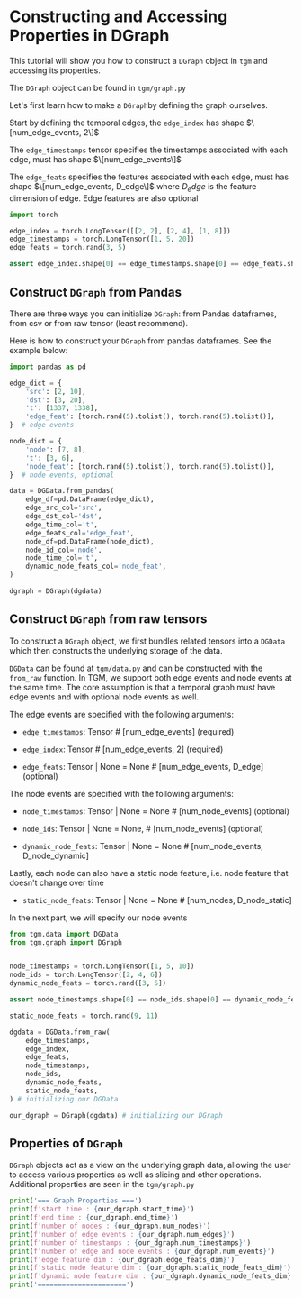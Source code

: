 # Constructing and Accessing Properties in DGraph

This tutorial will show you how to construct a `DGraph` object in `tgm` and accessing its properties.

The `DGraph` object can be found in `tgm/graph.py`

Let's first learn how to make a `DGraph`by defining the graph ourselves.

Start by defining the temporal edges, the `edge_index` has shape $\[num_edge_events, 2\]$

The `edge_timestamps` tensor specifies the timestamps associated with each edge, must has shape $\[num_edge_events\]$

The `edge_feats` specifies the features associated with each edge, must has shape $\[num_edge_events, D_edge\]$ where $D_edge$ is the feature dimension of edge. Edge features are also optional

```python
import torch

edge_index = torch.LongTensor([[2, 2], [2, 4], [1, 8]])
edge_timestamps = torch.LongTensor([1, 5, 20])
edge_feats = torch.rand(3, 5)

assert edge_index.shape[0] == edge_timestamps.shape[0] == edge_feats.shape[0]
```

## Construct `DGraph` from Pandas

There are three ways you can initialize `DGraph`: from Pandas dataframes, from csv or from raw tensor (least recommend).

Here is how to construct your `DGraph` from pandas dataframes. See the example below:

```python
import pandas as pd

edge_dict = {
    'src': [2, 10],
    'dst': [3, 20],
    't': [1337, 1338],
    'edge_feat': [torch.rand(5).tolist(), torch.rand(5).tolist()],
}  # edge events

node_dict = {
    'node': [7, 8],
    't': [3, 6],
    'node_feat': [torch.rand(5).tolist(), torch.rand(5).tolist()],
}  # node events, optional

data = DGData.from_pandas(
    edge_df=pd.DataFrame(edge_dict),
    edge_src_col='src',
    edge_dst_col='dst',
    edge_time_col='t',
    edge_feats_col='edge_feat',
    node_df=pd.DataFrame(node_dict),
    node_id_col='node',
    node_time_col='t',
    dynamic_node_feats_col='node_feat',
)

dgraph = DGraph(dgdata)

```

## Construct `DGraph` from raw tensors

To construct a `DGraph` object, we first bundles related tensors into a `DGData` which then constructs the underlying storage of the data.

`DGData` can be found at `tgm/data.py` and can be constructed with the `from_raw` function. In TGM, we support both edge events and node events at the same time. The core assumption is that a temporal graph must have edge events and with optional node events as well.

The edge events are specified with the following arguments:

- `edge_timestamps`: Tensor  # \[num_edge_events\] (required)

- `edge_index`: Tensor  # \[num_edge_events, 2\] (required)

- `edge_feats`: Tensor | None = None  # \[num_edge_events, D_edge\] (optional)

The node events are specified with the following arguments:

- `node_timestamps`: Tensor | None = None  # \[num_node_events\] (optional)

- `node_ids`: Tensor | None = None, # \[num_node_events\] (optional)

- `dynamic_node_feats`: Tensor | None = None  # \[num_node_events, D_node_dynamic\]

Lastly, each node can also have a static node feature, i.e. node feature that doesn't change over time

- `static_node_feats`: Tensor | None = None  # \[num_nodes, D_node_static\]

In the next part, we will specify our node events

```python
from tgm.data import DGData
from tgm.graph import DGraph


node_timestamps = torch.LongTensor([1, 5, 10])
node_ids = torch.LongTensor([2, 4, 6])
dynamic_node_feats = torch.rand([3, 5])

assert node_timestamps.shape[0] == node_ids.shape[0] == dynamic_node_feats.shape[0]

static_node_feats = torch.rand(9, 11)

dgdata = DGData.from_raw(
    edge_timestamps,
    edge_index,
    edge_feats,
    node_timestamps,
    node_ids,
    dynamic_node_feats,
    static_node_feats,
) # initializing our DGData

our_dgraph = DGraph(dgdata) # initializing our DGraph
```

## Properties of `DGraph`

`DGraph` objects act as a view on the underlying graph data, allowing the user to access various properties as well as slicing and other operations. Additional properties are seen in the `tgm/graph.py`

```python
print('=== Graph Properties ===')
print(f'start time : {our_dgraph.start_time}')
print(f'end time : {our_dgraph.end_time}')
print(f'number of nodes : {our_dgraph.num_nodes}')
print(f'number of edge events : {our_dgraph.num_edges}')
print(f'number of timestamps : {our_dgraph.num_timestamps}')
print(f'number of edge and node events : {our_dgraph.num_events}')
print(f'edge feature dim : {our_dgraph.edge_feats_dim}')
print(f'static node feature dim : {our_dgraph.static_node_feats_dim}')
print(f'dynamic node feature dim : {our_dgraph.dynamic_node_feats_dim}')
print('======================')
```
